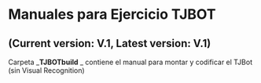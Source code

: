 # Manuales para Ejercicio TJBOT
## (Current version: V.1, Latest version: V.1)

Carpeta _**TJBOTbuild** _ contiene el manual para montar y codificar el TJBot (sin Visual Recognition)


